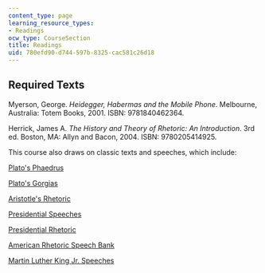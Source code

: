 ```yaml
---
content_type: page
learning_resource_types:
- Readings
ocw_type: CourseSection
title: Readings
uid: 780efd90-d744-597b-8325-cac581c26d18
---
```


Required Texts
--------------

Myerson, George. _Heidegger, Habermas and the Mobile Phone_. Melbourne, Australia: Totem Books, 2001. ISBN: 9781840462364.

Herrick, James A. _The History and Theory of Rhetoric: An Introduction_. 3rd ed. Boston, MA: Allyn and Bacon, 2004. ISBN: 9780205414925.

This course also draws on classic texts and speeches, which include:

[Plato's Phaedrus](http://www9.georgetown.edu/faculty/jod/texts/phaedrus.html)

[Plato's Gorgias](http://www.ancienttexts.org/library/greek/plato/gorgias.html)

[Aristotle's Rhetoric](http://plato.stanford.edu/entries/aristotle-rhetoric/)

[Presidential Speeches](http://www.theamericanpresidency.us/archive.htm)

[Presidential Rhetoric](http://www.presidentialrhetoric.com/)

[American Rhetoric Speech Bank](http://www.americanrhetoric.com/)

[Martin Luther King Jr. Speeches](https://kinginstitute.stanford.edu/listen-sermons-and-speeches)